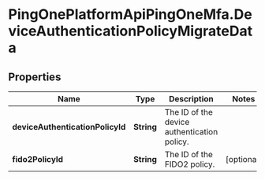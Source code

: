 # PingOnePlatformApiPingOneMfa.DeviceAuthenticationPolicyMigrateData

## Properties

Name | Type | Description | Notes
------------ | ------------- | ------------- | -------------
**deviceAuthenticationPolicyId** | **String** | The ID of the device authentication policy. | 
**fido2PolicyId** | **String** | The ID of the FIDO2 policy. | [optional] 


